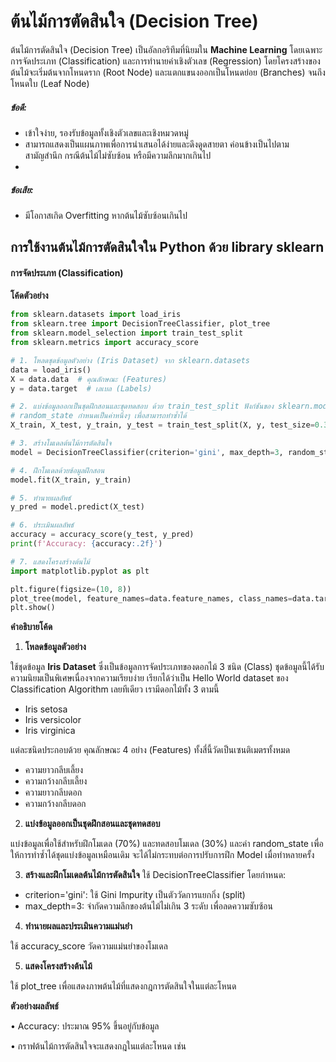 # ต้นไม้การตัดสินใจ (Decision Tree)
ต้นไม้การตัดสินใจ (Decision Tree) เป็นอัลกอริทึมที่นิยมใน **Machine Learning** โดยเฉพาะการจัดประเภท (Classification) และการทำนายค่าเชิงตัวเลข (Regression) โดยโครงสร้างของต้นไม้จะเริ่มต้นจากโหนดราก (Root Node) และแตกแขนงออกเป็นโหนดย่อย (Branches) จนถึงโหนดใบ (Leaf Node)

##### ข้อดี: 
- เข้าใจง่าย, รองรับข้อมูลทั้งเชิงตัวเลขและเชิงหมวดหมู่
- สามารถแสดงเป็นแผนภาพเพื่อการนำเสนอได้ง่ายและดึงดูดสายตา ค่อนข้างเป็นไปตามสามัญสำนึก กรณีต้นไม้ไม่ซับซ้อน หรือมีความลึกมากเกินไป
- 
##### ข้อเสีย: 
- มีโอกาสเกิด Overfitting หากต้นไม้ซับซ้อนเกินไป


## การใช้งานต้นไม้การตัดสินใจใน Python ด้วย library sklearn

  

#### การจัดประเภท (Classification)

**โค้ดตัวอย่าง**

``` python
from sklearn.datasets import load_iris
from sklearn.tree import DecisionTreeClassifier, plot_tree
from sklearn.model_selection import train_test_split
from sklearn.metrics import accuracy_score

# 1. โหลดชุดข้อมูลตัวอย่าง (Iris Dataset) จาก sklearn.datasets
data = load_iris()
X = data.data  # คุณลักษณะ (Features)
y = data.target  # เลเบล (Labels)

# 2. แบ่งข้อมูลออกเป็นชุดฝึกสอนและชุดทดสอบ ด้วย train_test_split ฟังก์ชันของ sklearn.model_selection 
# random_state กำหนดเป็นค่าหนึ่งๆ เพื่อสามารถทำซ้ำได้
X_train, X_test, y_train, y_test = train_test_split(X, y, test_size=0.3, random_state=42)

# 3. สร้างโมเดลต้นไม้การตัดสินใจ
model = DecisionTreeClassifier(criterion='gini', max_depth=3, random_state=42)

# 4. ฝึกโมเดลด้วยข้อมูลฝึกสอน
model.fit(X_train, y_train)

# 5. ทำนายผลลัพธ์
y_pred = model.predict(X_test)

# 6. ประเมินผลลัพธ์
accuracy = accuracy_score(y_test, y_pred)
print(f'Accuracy: {accuracy:.2f}')

# 7. แสดงโครงสร้างต้นไม้
import matplotlib.pyplot as plt

plt.figure(figsize=(10, 8))
plot_tree(model, feature_names=data.feature_names, class_names=data.target_names, filled=True)
plt.show()
```

**คำอธิบายโค้ด**

1. **โหลดข้อมูลตัวอย่าง**

ใช้ชุดข้อมูล **Iris Dataset** ซึ่งเป็นข้อมูลการจัดประเภทของดอกไม้ 3 ชนิด (Class) ชุดข้อมูลนี้ได้รับความนิยมเป็นพิเศษเนื่องจากความเรียบง่าย เรียกได้ว่าเป็น Hello World dataset ของ Classification Algorithm เลยทีเดียว เรามีดอกไม้ทั้ง 3 ตามนี้
- Iris setosa
- Iris versicolor
- Iris virginica

แต่ละชนิดประกอบด้วย คุณลักษณะ 4 อย่าง (Features) ทั้งสี่นี้วัดเป็นเซนติเมตรทั้งหมด
- ความยาวกลีบเลี้ยง
- ความกว้างกลีบเลี้ยง
- ความยาวกลีบดอก
- ความกว้างกลีบดอก



2. **แบ่งข้อมูลออกเป็นชุดฝึกสอนและชุดทดสอบ**

แบ่งข้อมูลเพื่อใช้สำหรับฝึกโมเดล (70%) และทดสอบโมเดล (30%) และค่า random_state เพื่อให้การทำซ้ำได้ชุดแบ่งข้อมูลเหมือนเดิม จะได้ไม่กระทบต่อการปรับการฝึก Model เมื่อทำหลายครั้ง

3. **สร้างและฝึกโมเดลต้นไม้การตัดสินใจ**
ใช้ DecisionTreeClassifier โดยกำหนด:
- criterion='gini': ใช้ Gini Impurity เป็นตัววัดการแยกกิ่ง (split)
- max_depth=3: จำกัดความลึกของต้นไม้ไม่เกิน 3 ระดับ เพื่อลดความซับซ้อน

4. **ทำนายผลและประเมินความแม่นยำ**

ใช้ accuracy_score วัดความแม่นยำของโมเดล

5. **แสดงโครงสร้างต้นไม้**

ใช้ plot_tree เพื่อแสดงภาพต้นไม้ที่แสดงกฎการตัดสินใจในแต่ละโหนด

**ตัวอย่างผลลัพธ์**

• Accuracy: ประมาณ 95% ขึ้นอยู่กับข้อมูล

• กราฟต้นไม้การตัดสินใจจะแสดงกฎในแต่ละโหนด เช่น
